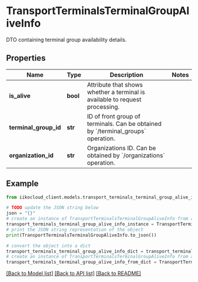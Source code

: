 # TransportTerminalsTerminalGroupAliveInfo

DTO containing terminal group availability details.

## Properties

Name | Type | Description | Notes
------------ | ------------- | ------------- | -------------
**is_alive** | **bool** | Attribute that shows whether a terminal is available to request processing. | 
**terminal_group_id** | **str** | ID of front group of terminals.                Can be obtained by &#x60;/terminal_groups&#x60; operation. | 
**organization_id** | **str** | Organizations ID.                Can be obtained by &#x60;/organizations&#x60; operation. | 

## Example

```python
from iikocloud_client.models.transport_terminals_terminal_group_alive_info import TransportTerminalsTerminalGroupAliveInfo

# TODO update the JSON string below
json = "{}"
# create an instance of TransportTerminalsTerminalGroupAliveInfo from a JSON string
transport_terminals_terminal_group_alive_info_instance = TransportTerminalsTerminalGroupAliveInfo.from_json(json)
# print the JSON string representation of the object
print(TransportTerminalsTerminalGroupAliveInfo.to_json())

# convert the object into a dict
transport_terminals_terminal_group_alive_info_dict = transport_terminals_terminal_group_alive_info_instance.to_dict()
# create an instance of TransportTerminalsTerminalGroupAliveInfo from a dict
transport_terminals_terminal_group_alive_info_from_dict = TransportTerminalsTerminalGroupAliveInfo.from_dict(transport_terminals_terminal_group_alive_info_dict)
```
[[Back to Model list]](../README.md#documentation-for-models) [[Back to API list]](../README.md#documentation-for-api-endpoints) [[Back to README]](../README.md)


